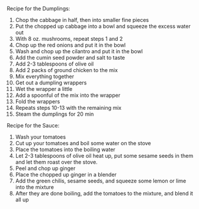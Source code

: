 Recipe for the Dumplings:

1. Chop the cabbage in half, then into smaller fine pieces
2. Put the chopped up cabbage into a bowl and squeeze the excess water out
3. With 8 oz. mushrooms, repeat steps 1 and 2
4. Chop up the red onions and put it in the bowl
5. Wash and chop up the cilantro and put it in the bowl
6. Add the cumin seed powder and salt to taste
7. Add 2-3 tablespoons of olive oil
8. Add 2 packs of ground chicken to the mix
9. Mix everything together
10. Get out a dumpling wrappers
11. Wet the wrapper a little
12. Add a spoonful of the mix into the wrapper
13. Fold the wrappers 
14. Repeats steps 10-13 with the remaining mix
15. Steam the dumplings for 20 min 


Recipe for the Sauce:

1. Wash your tomatoes
2. Cut up your tomatoes and boil some water on the stove
3. Place the tomatoes into the boiling water
4. Let 2-3 tablespoons of olive oil heat up, put some sesame seeds in them and let them roast over the stove.  
5. Peel and chop up ginger 
6. Place the chopped up ginger in a blender
7. Add the green chilis, sesame seeds, and squeeze some lemon or lime into the mixture
8. After they are done boiling, add the tomatoes to the mixture, and blend it all up
